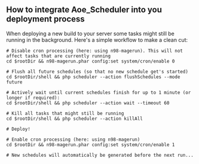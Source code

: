 ## How to integrate Aoe_Scheduler into you deployment process

When deploying a new build to your server some tasks might still be running in the background. Here's a simple workflow to make a clean cut:

```shell
# Disable cron processing (here: using n98-magerun). This will not affect tasks that are currently running
cd $rootDir && n98-magerun.phar config:set system/cron/enable 0

# Flush all future schedules (so that no new schedule get's started)
cd $rootDir/shell && php scheduler --action flushSchedules --mode future

# Actively wait until current schedules finish for up to 1 minute (or longer if required):
cd $rootDir/shell && php scheduler --action wait --timeout 60

# Kill all tasks that might still be running
cd $rootDir/shell && php scheduler --action killAll

# Deploy!

# Enable cron processing (here: using n98-magerun)
cd $rootDir && n98-magerun.phar config:set system/cron/enable 1

# New schedules will automatically be generated before the next run...

```
